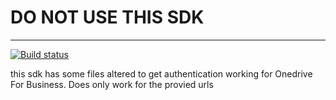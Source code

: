 # DO NOT USE THIS SDK
-------------------------------------------------
[![Build status](https://ci.appveyor.com/api/projects/status/x1cjahp817w6r455?svg=true)](https://ci.appveyor.com/project/OneDrive/vroom-client-python)

this sdk has some files altered to get authentication working for Onedrive For Business. Does only work for the provied urls

